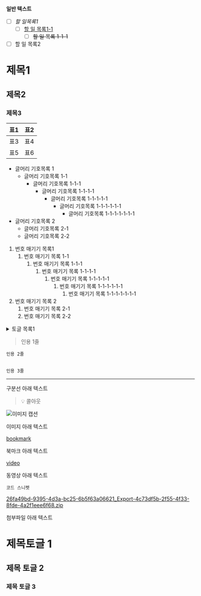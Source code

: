 
**일반 텍스트**

- [ ] _할 일목록1_
	- [ ] <u>할 일 목록1-1</u>
		- [ ] ~~할 일 목록 1-1-1~~
- [ ] 할 일 목록2

# 제목1


## 제목2


### 제목3


| 표1 | 표2 |
| -- | -- |
| 표3 | 표4 |
| 표5 | 표6 |

- 글머리 기호목록 1
	- 글머리 기호목록 1-1
		- 글머리 기호목록 1-1-1
			- 글머리 기호목록 1-1-1-1
				- 글머리 기호목록 1-1-1-1-1
					- 글머리 기호목록 1-1-1-1-1-1
						- 글머리 기호목록 1-1-1-1-1-1-1
- 글머리 기호목록 2
	- 글머리 기호목록 2-1
	- 글머리 기호목록 2-2
1. 번호 매기기 목록1
	1. 번호 매기기 목록 1-1
		1. 번호 매기기 목록 1-1-1
			1. 번호 매기기 목록 1-1-1-1
				1. 번호 매기기 목록 1-1-1-1-1
					1. 번호 매기기 목록 1-1-1-1-1-1
						1. 번호 매기기 목록 1-1-1-1-1-1-1
2. 번호 매기기 목록 2
	1. 번호 매기기 목록 2-1
	2. 번호 매기기 목록 2-2
<details>
<summary>토글 목록1</summary>

토글 안에 텍스트


# 토글 안 제목 1

- 토글 안 글머리 목록
- 

</details>


> 인용 1줄


	인용 2줄


	인용 3줄


---


구분선 아래 텍스트


> 💡 콜아웃 


![이미지 캡션](https://dimg.donga.com/wps/NEWS/IMAGE/2022/01/28/111500268.2.jpg)


이미지 아래 텍스트


[bookmark](https://www.donga.com/news/Inter/article/all/20220128/111500322/2)


북마크 아래 텍스트


[video](https://www.youtube.com/watch?app=desktop&v=MbDuW2o8_08&ab_channel=%EC%95%84%EB%A6%AC%EB%91%A5%EC%A0%88AritheCorgi)


동영상 아래 텍스트


```shell
코드 스니펫
```


[26fa49bd-9395-4d3a-bc25-6b5f63a06621_Export-4c73df5b-2f55-4f33-8fde-4a2f1eee6f68.zip](https://s3.us-west-2.amazonaws.com/secure.notion-static.com/ecaed5bb-ea40-433f-8706-34770869ae08/26fa49bd-9395-4d3a-bc25-6b5f63a06621_Export-4c73df5b-2f55-4f33-8fde-4a2f1eee6f68.zip?X-Amz-Algorithm=AWS4-HMAC-SHA256&X-Amz-Content-Sha256=UNSIGNED-PAYLOAD&X-Amz-Credential=AKIAT73L2G45EIPT3X45%2F20230823%2Fus-west-2%2Fs3%2Faws4_request&X-Amz-Date=20230823T083732Z&X-Amz-Expires=3600&X-Amz-Signature=264bb7fc00199cb8a0f78ed89d5b5525934a4a0586196addbab519749c37633c&X-Amz-SignedHeaders=host&x-id=GetObject)


첨부파일 아래 텍스트


# 제목토글 1


## 제목 토글 2


### 제목 토글 3

